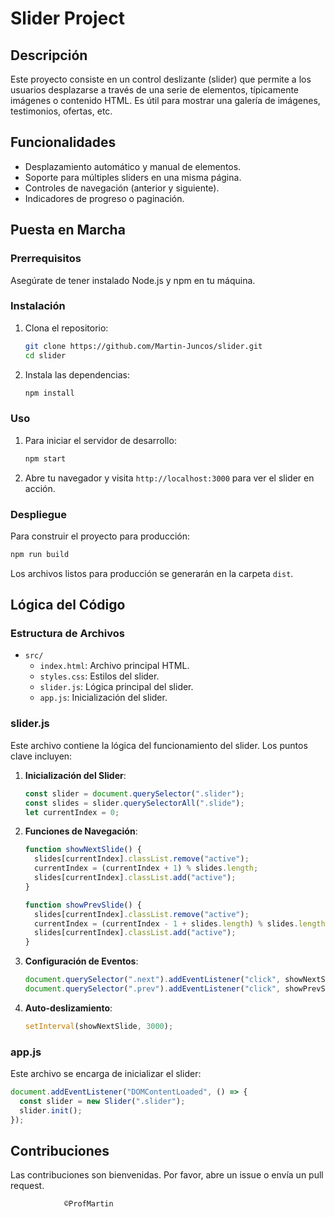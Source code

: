 # Slider Project

## Descripción

Este proyecto consiste en un control deslizante (slider) que permite a los usuarios desplazarse a través de una serie de elementos, típicamente imágenes o contenido HTML. Es útil para mostrar una galería de imágenes, testimonios, ofertas, etc.

## Funcionalidades

- Desplazamiento automático y manual de elementos.
- Soporte para múltiples sliders en una misma página.
- Controles de navegación (anterior y siguiente).
- Indicadores de progreso o paginación.

## Puesta en Marcha

### Prerrequisitos

Asegúrate de tener instalado Node.js y npm en tu máquina.

### Instalación

1. Clona el repositorio:

   ```bash
   git clone https://github.com/Martin-Juncos/slider.git
   cd slider
   ```

2. Instala las dependencias:
   ```bash
   npm install
   ```

### Uso

1. Para iniciar el servidor de desarrollo:
   ```bash
   npm start
   ```
2. Abre tu navegador y visita `http://localhost:3000` para ver el slider en acción.

### Despliegue

Para construir el proyecto para producción:

```bash
npm run build
```

Los archivos listos para producción se generarán en la carpeta `dist`.

## Lógica del Código

### Estructura de Archivos

- `src/`
  - `index.html`: Archivo principal HTML.
  - `styles.css`: Estilos del slider.
  - `slider.js`: Lógica principal del slider.
  - `app.js`: Inicialización del slider.

### slider.js

Este archivo contiene la lógica del funcionamiento del slider. Los puntos clave incluyen:

1. **Inicialización del Slider**:

   ```javascript
   const slider = document.querySelector(".slider");
   const slides = slider.querySelectorAll(".slide");
   let currentIndex = 0;
   ```

2. **Funciones de Navegación**:

   ```javascript
   function showNextSlide() {
     slides[currentIndex].classList.remove("active");
     currentIndex = (currentIndex + 1) % slides.length;
     slides[currentIndex].classList.add("active");
   }

   function showPrevSlide() {
     slides[currentIndex].classList.remove("active");
     currentIndex = (currentIndex - 1 + slides.length) % slides.length;
     slides[currentIndex].classList.add("active");
   }
   ```

3. **Configuración de Eventos**:

   ```javascript
   document.querySelector(".next").addEventListener("click", showNextSlide);
   document.querySelector(".prev").addEventListener("click", showPrevSlide);
   ```

4. **Auto-deslizamiento**:
   ```javascript
   setInterval(showNextSlide, 3000);
   ```

### app.js

Este archivo se encarga de inicializar el slider:

```javascript
document.addEventListener("DOMContentLoaded", () => {
  const slider = new Slider(".slider");
  slider.init();
});
```

## Contribuciones

Las contribuciones son bienvenidas. Por favor, abre un issue o envía un pull request.

                ©ProfMartin
